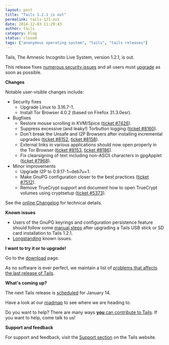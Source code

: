 ```yaml
---
layout: post
title: "Tails 1.2.1 is out"
permalink: tails-121-out
date: 2014-12-03 11:29:43
author: tails
category: blog
status: closed
tags: ["anonymous operating system", "tails", "tails releases"]
---
```


Tails, The Amnesic Incognito Live System, version 1.2.1, is out.

This release fixes [numerous security issues](https://tails.boum.org/security/Numerous_security_holes_in_1.2/) and all users must [upgrade](https://tails.boum.org/doc/first_steps/upgrade/) as soon as possible.

**Changes**

Notable user-visible changes include:

-   Security fixes
    -   Upgrade Linux to 3.16.7-1.
    -   Install Tor Browser 4.0.2 (based on Firefox 31.3.0esr).
-   Bugfixes
    -   Restore mouse scrolling in KVM/Spice ([ticket \#7426](https://labs.riseup.net/code/issues/7426)).
    -   Suppress excessive (and leaky!) Torbutton logging ([ticket \#8160](https://labs.riseup.net/code/issues/8160)).
    -   Don't break the Unsafe and I2P Browsers after installing incremental upgrades ([ticket \#8152](https://labs.riseup.net/code/issues/8152), [ticket \#8158](https://labs.riseup.net/code/issues/8158)).
    -   External links in various applications should now open properly in the Tor Browser ([ticket \#8153](https://labs.riseup.net/code/issues/8153), [ticket \#8186](https://labs.riseup.net/code/issues/8153)).
    -   Fix clearsigning of text including non-ASCII characters in gpgApplet ([ticket \#7968](https://labs.riseup.net/code/issues/7968)).
-   Minor improvements
    -   Upgrade I2P to 0.9.17-1\~deb7u+1.
    -   Make GnuPG configuration closer to the best practices ([ticket \#7512](https://labs.riseup.net/code/issues/7512)).
    -   Remove TrueCrypt support and document how to open TrueCrypt volumes using cryptsetup ([ticket \#5373](https://labs.riseup.net/code/issues/5373)).

See the [online Changelog](https://git-tails.immerda.ch/tails/plain/debian/changelog) for technical details.

**Known issues**

-   Users of the GnuPG keyrings and configuration persistence feature should follow some [manual steps](https://tails.boum.org/news/version_1.2.1/#index3h1) after upgrading a Tails USB stick or SD card installation to Tails 1.2.1.
-   [Longstanding](https://tails.boum.org/support/known_issues/) known issues.

**I want to try it or to upgrade!**

Go to the [download](https://tails.boum.org/download/) page.

As no software is ever perfect, we maintain a list of [problems that affects the last release of Tails](https://tails.boum.org/support/known_issues/).

**What's coming up?**

The next Tails release is [scheduled](https://tails.boum.org/contribute/calendar/) for January 14.

Have a look at our [roadmap](https://labs.riseup.net/code/projects/tails/roadmap) to see where we are heading to.

Do you want to help? There are many ways [**you** can contribute to Tails](https://tails.boum.org/contribute/). If you want to help, come talk to us!

**Support and feedback**

For support and feedback, visit the [Support section](https://tails.boum.org/support/) on the Tails website.

